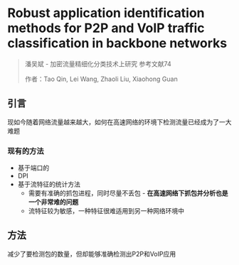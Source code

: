 # Robust application identification methods for P2P and VoIP traffic classification in backbone networks

> 潘吴斌 - 加密流量精细化分类技术上研究 参考文献74
>
> 作者：Tao Qin, Lei Wang, Zhaoli Liu, Xiaohong Guan

## 引言

现如今随着网络流量越来越大，如何在高速网络的环境下检测流量已经成为了一大难题

### 现有的方法

- 基于端口的
- DPI
- 基于流特征的统计方法
  - 需要有准确的抓包进程，同时尽量不丢包 - **在高速网络下抓包并分析也是一个非常难的问题**
  - 流特征较为敏感，一种特征很难适用到另一种网络环境中

## 方法

减少了要检测包的数量，但却能够准确检测出P2P和VoIP应用